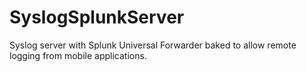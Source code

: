 # SyslogSplunkServer
Syslog server with Splunk Universal Forwarder baked to allow remote logging from mobile applications.
